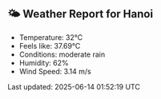 <!-- WEATHER-START -->
## 🌤 Weather Report for Hanoi

- Temperature: 32°C
- Feels like: 37.69°C
- Conditions: moderate rain
- Humidity: 62%
- Wind Speed: 3.14 m/s

Last updated: 2025-06-14 01:52:19 UTC
<!-- WEATHER-END -->
